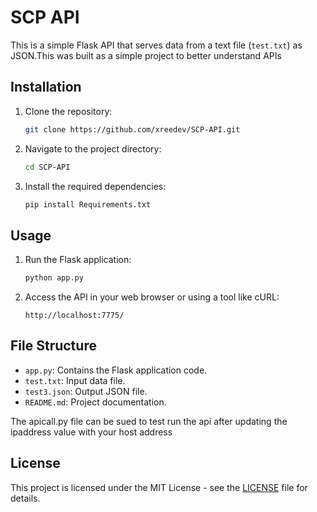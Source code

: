# SCP API

This is a simple Flask API that serves data from a text file (`test.txt`) as JSON.This was built as a 
simple project to better understand APIs

## Installation

1. Clone the repository:

    ```bash
    git clone https://github.com/xreedev/SCP-API.git
    ```

2. Navigate to the project directory:

    ```bash
    cd SCP-API
    ```

3. Install the required dependencies:

    ```bash
    pip install Requirements.txt
    ```

## Usage

1. Run the Flask application:

    ```bash
    python app.py
    ```

2. Access the API in your web browser or using a tool like cURL:

    ```
    http://localhost:7775/
    ```

## File Structure

- `app.py`: Contains the Flask application code.
- `test.txt`: Input data file.
- `test3.json`: Output JSON file.
- `README.md`: Project documentation.

The apicall.py file can be sued to test run the api after updating the ipaddress value with your host address

## License

This project is licensed under the MIT License - see the [LICENSE](LICENSE) file for details.

